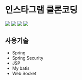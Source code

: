 # 인스타그램 클론코딩
<img src="https://img.shields.io/badge/Spring Boot-6DB33F?style=flat-square&logo=Spring Boot&logoColor=white"/> <img src="https://img.shields.io/badge/Javascript-F7DF1E?style=flat-square&logo=Javascript&logoColor=white"/> <img src="https://img.shields.io/badge/HTML5-E34F26?style=flat-square&logo=HTML5&logoColor=white"/> <img src="https://img.shields.io/badge/MySQL-4479A1?style=flat-square&logo=MySQL&logoColor=white"/> 


## 사용기술
- Spring
- Spring Security
- JSP
- My batis
- Web Socket

## 

